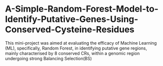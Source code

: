 # A-Simple-Random-Forest-Model-to-Identify-Putative-Genes-Using-Conserved-Cysteine-Residues
This mini-project was aimed at evaluating the efficacy of Machine Learning (ML), specifically, Random Forest, in identifying putative gene regions, mainly characterised by 8 conserved CRs, within a genomic region undergoing strong Balancing Selection(BS)
